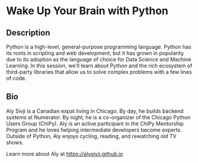 # Wake Up Your Brain with Python

## Description

Python is a high-level, general-purpose programming language. Python has its roots in scripting and web development, but it has grown in popularity due to its adoption as the language of choice for Data Science and Machine Learning. In this session, we'll learn about Python and the rich ecosystem of third-party libraries that allow us to solve complex problems with a few lines of code.

## Bio

Aly Sivji is a Canadian expat living in Chicago. By day, he builds backend systems at Numerator. By night, he is a co-organizer of the Chicago Python Users Group (ChiPy). Aly is an active participant in the ChiPy Mentorship Program and he loves helping intermediate developers become experts. Outside of Python, Aly enjoys cycling, reading, and rewatching old TV shows.

Learn more about Aly at https://alysivji.github.io
